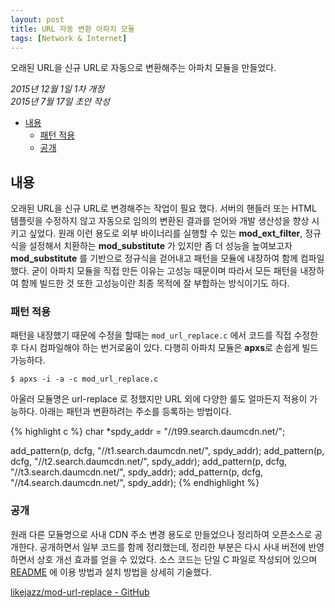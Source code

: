```yaml
---
layout: post
title: URL 자동 변환 아파치 모듈
tags: [Network & Internet]
---
```


<div class="message">
오래된 URL을 신규 URL로 자동으로 변환해주는 아파치 모듈을 만들었다.
</div>

*2015년 12월 1일 1차 개정*  
*2015년 7월 17일 초안 작성*  

<!-- TOC -->

- [내용](#내용)
    - [패턴 적용](#패턴-적용)
    - [공개](#공개)

<!-- /TOC -->

## 내용

오래된 URL을 신규 URL로 변경해주는 작업이 필요 했다. 서버의 핸들러 또는 HTML 템플릿을 수정하지 않고 자동으로 임의의 변환된 결과를 얻어와 개발 생산성을 향상 시키고 싶었다. 원래 이런 용도로 외부 바이너리를 실행할 수 있는 **mod_ext_filter**, 정규식을 설정해서 치환하는 **mod_substitute** 가 있지만 좀 더 성능을 높여보고자 **mod_substitute** 를 기반으로 정규식을 걷어내고 패턴을 모듈에 내장하여 함께 컴파일 했다. 굳이 아파치 모듈을 직접 만든 이유는 고성능 때문이며 따라서 모든 패턴을 내장하여 함께 빌드한 것 또한 고성능이란 최종 목적에 잘 부합하는 방식이기도 하다.

### 패턴 적용

패턴을 내장했기 때문에 수정을 할때는 `mod_url_replace.c` 에서 코드를 직접 수정한 후 다시 컴파일해야 하는 번거로움이 있다. 다행히 아파치 모듈은 **apxs**로 손쉽게 빌드 가능하다. 

`$ apxs -i -a -c mod_url_replace.c`

아울러 모듈명은 url-replace 로 정했지만 URL 외에 다양한 룰도 얼마든지 적용이 가능하다. 아래는 패턴과 변환하려는 주소를 등록하는 방법이다.

{% highlight c %}
char *spdy_addr = "//t99.search.daumcdn.net/";

add_pattern(p, dcfg, "//t1.search.daumcdn.net/", spdy_addr);
add_pattern(p, dcfg, "//t2.search.daumcdn.net/", spdy_addr);
add_pattern(p, dcfg, "//t3.search.daumcdn.net/", spdy_addr);
add_pattern(p, dcfg, "//t4.search.daumcdn.net/", spdy_addr);
{% endhighlight %}

### 공개

원래 다른 모듈명으로 사내 CDN 주소 변경 용도로 만들었으나 정리하여 오픈소스로 공개한다. 공개하면서 일부 코드를 함께 정리했는데, 정리한 부분은 다시 사내 버전에 반영 하면서 상호 개선 효과를 얻을 수 있었다. 소스 코드는 단일 C 파일로 작성되어 있으며 [README](https://github.com/likejazz/mod-url-replace/blob/master/README.md) 에 이용 방법과 설치 방법을 상세히 기술했다.

[likejazz/mod-url-replace - GitHub](https://github.com/likejazz/mod-url-replace)
